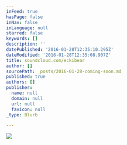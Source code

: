 ```yaml
---
inFeed: true
hasPage: false
inNav: false
inLanguage: null
starred: false
keywords: []
description: ''
datePublished: '2016-01-28T12:35:10.295Z'
dateModified: '2016-01-28T12:35:08.907Z'
title: soundcloud.com/eckibear
author: []
sourcePath: _posts/2016-01-28-coming-soon.md
published: true
authors: []
publisher:
  name: null
  domain: null
  url: null
  favicon: null
_type: Blurb

---
```

![](https://the-grid-user-content.s3-us-west-2.amazonaws.com/325d2f31-d238-4640-b5c2-cd9892807565.png)